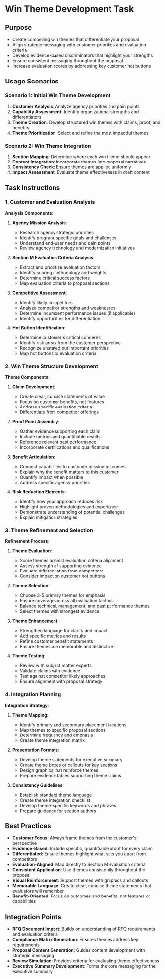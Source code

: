 <!-- Powered by BMAD™ Core -->

# Win Theme Development Task

## Purpose

- Create compelling win themes that differentiate your proposal
- Align strategic messaging with customer priorities and evaluation criteria
- Develop evidence-based discriminators that highlight your strengths
- Ensure consistent messaging throughout the proposal
- Increase evaluation scores by addressing key customer hot buttons

## Usage Scenarios

### Scenario 1: Initial Win Theme Development

1. **Customer Analysis**: Analyze agency priorities and pain points
2. **Capability Assessment**: Identify organizational strengths and differentiators
3. **Theme Creation**: Develop structured win themes with claims, proof, and benefits
4. **Theme Prioritization**: Select and refine the most impactful themes

### Scenario 2: Win Theme Integration

1. **Section Mapping**: Determine where each win theme should appear
2. **Content Integration**: Incorporate themes into proposal narratives
3. **Consistency Check**: Ensure themes are applied uniformly
4. **Impact Assessment**: Evaluate theme effectiveness in draft content

## Task Instructions

### 1. Customer and Evaluation Analysis

**Analysis Components**:

1. **Agency Mission Analysis**:
   - Research agency strategic priorities
   - Identify program-specific goals and challenges
   - Understand end-user needs and pain points
   - Review agency technology and modernization initiatives

2. **Section M Evaluation Criteria Analysis**:
   - Extract and prioritize evaluation factors
   - Identify scoring methodology and weights
   - Determine critical success factors
   - Map evaluation criteria to proposal sections

3. **Competitive Assessment**:
   - Identify likely competitors
   - Analyze competitor strengths and weaknesses
   - Determine incumbent performance issues (if applicable)
   - Identify opportunities for differentiation

4. **Hot Button Identification**:
   - Determine customer's critical concerns
   - Identify risk areas from the customer perspective
   - Recognize unstated but important priorities
   - Map hot buttons to evaluation criteria

### 2. Win Theme Structure Development

**Theme Components**:

1. **Claim Development**:
   - Create clear, concise statements of value
   - Focus on customer benefits, not features
   - Address specific evaluation criteria
   - Differentiate from competitor offerings

2. **Proof Point Assembly**:
   - Gather evidence supporting each claim
   - Include metrics and quantifiable results
   - Reference relevant past performance
   - Incorporate certifications and qualifications

3. **Benefit Articulation**:
   - Connect capabilities to customer mission outcomes
   - Explain why the benefit matters to this customer
   - Quantify impact when possible
   - Address specific agency priorities

4. **Risk Reduction Elements**:
   - Identify how your approach reduces risk
   - Highlight proven methodologies and experience
   - Demonstrate understanding of potential challenges
   - Explain mitigation strategies

### 3. Theme Refinement and Selection

**Refinement Process**:

1. **Theme Evaluation**:
   - Score themes against evaluation criteria alignment
   - Assess strength of supporting evidence
   - Evaluate differentiation from competitors
   - Consider impact on customer hot buttons

2. **Theme Selection**:
   - Choose 3-5 primary themes for emphasis
   - Ensure coverage across all evaluation factors
   - Balance technical, management, and past performance themes
   - Select themes with strongest evidence

3. **Theme Enhancement**:
   - Strengthen language for clarity and impact
   - Add specific metrics and results
   - Refine customer benefit statements
   - Ensure themes are memorable and distinctive

4. **Theme Testing**:
   - Review with subject matter experts
   - Validate claims with evidence
   - Test against competitor likely approaches
   - Ensure alignment with proposal strategy

### 4. Integration Planning

**Integration Strategy**:

1. **Theme Mapping**:
   - Identify primary and secondary placement locations
   - Map themes to specific proposal sections
   - Determine frequency and emphasis
   - Create theme integration matrix

2. **Presentation Formats**:
   - Develop theme statements for executive summary
   - Create theme boxes or callouts for key sections
   - Design graphics that reinforce themes
   - Prepare evidence tables supporting theme claims

3. **Consistency Guidelines**:
   - Establish standard theme language
   - Create theme integration checklist
   - Develop theme-specific keywords and phrases
   - Prepare guidance for section authors

## Best Practices

- **Customer Focus**: Always frame themes from the customer's perspective
- **Evidence-Based**: Include specific, quantifiable proof for every claim
- **Differentiated**: Ensure themes highlight what sets you apart from competitors
- **Evaluation-Aligned**: Map directly to Section M evaluation criteria
- **Consistent Application**: Use themes consistently throughout the proposal
- **Visual Reinforcement**: Support themes with graphics and callouts
- **Memorable Language**: Create clear, concise theme statements that evaluators will remember
- **Benefit-Oriented**: Focus on outcomes and benefits, not features or capabilities

## Integration Points

- **RFQ Document Import**: Builds on understanding of RFQ requirements and evaluation criteria
- **Compliance Matrix Generation**: Ensures themes address key requirements
- **Proposal Content Generation**: Guides content development with strategic messaging
- **Review Simulation**: Provides criteria for evaluating theme effectiveness
- **Executive Summary Development**: Forms the core messaging for the executive summary
